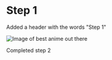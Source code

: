 # Step 1

Added a header with the words "Step 1"

![Image of best anime out there](https://the-comics-journal.sfo3.digitaloceanspaces.com/wp-content/uploads/2019/03/image-1.jpg)

Completed step 2
